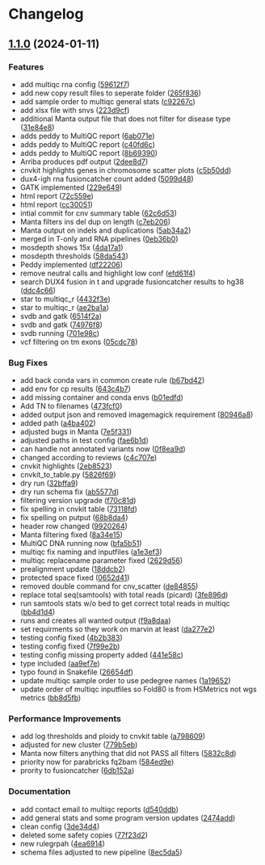 # Changelog

## [1.1.0](https://www.github.com/clinical-genomics-uppsala/fluffy_hematology_wgs/compare/v1.0.1...v1.1.0) (2024-01-11)


### Features

* add multiqc rna config ([59612f7](https://www.github.com/clinical-genomics-uppsala/fluffy_hematology_wgs/commit/59612f7dd59528b06ad290dd266861b15f1c6291))
* add new copy result files to seperate folder ([265f836](https://www.github.com/clinical-genomics-uppsala/fluffy_hematology_wgs/commit/265f83623b89083d85c286216155a7f1e705114d))
* add sample order to multiqc general stats ([c92267c](https://www.github.com/clinical-genomics-uppsala/fluffy_hematology_wgs/commit/c92267caee84752228c399f358cfe467d1e9d46b))
* add xlsx file with snvs ([223d9cf](https://www.github.com/clinical-genomics-uppsala/fluffy_hematology_wgs/commit/223d9cfc471303c290fb223f08acd7386e37c032))
* additional Manta output file that does not filter for disease type ([31e84e8](https://www.github.com/clinical-genomics-uppsala/fluffy_hematology_wgs/commit/31e84e8203555e6e4d8e17775cf10798042ee129))
* adds peddy to MultiQC report ([6ab071e](https://www.github.com/clinical-genomics-uppsala/fluffy_hematology_wgs/commit/6ab071e8c2db8c1e09155fe06e9abe0a5b968e7e))
* adds peddy to MultiQC report ([c40fd6c](https://www.github.com/clinical-genomics-uppsala/fluffy_hematology_wgs/commit/c40fd6c07ac76373a162bde74274414b7a1b2aba))
* adds peddy to MultiQC report ([8b69390](https://www.github.com/clinical-genomics-uppsala/fluffy_hematology_wgs/commit/8b6939075a7956d5f1b8ea6888ee22b6fa8fa80a))
* Arriba produces pdf output ([2dee8d7](https://www.github.com/clinical-genomics-uppsala/fluffy_hematology_wgs/commit/2dee8d7f4f28ac8464661f1f8ae499a5b3a84ed0))
* cnvkit highlights genes in chromosome scatter plots ([c5b50dd](https://www.github.com/clinical-genomics-uppsala/fluffy_hematology_wgs/commit/c5b50dd45a010f60ab3d68aa8d3c9eec1006f0fd))
* dux4-igh rna fusioncatcher count added ([5099d48](https://www.github.com/clinical-genomics-uppsala/fluffy_hematology_wgs/commit/5099d48be675fa4e1d2a32dd5574fa4b3020e022))
* GATK implemented ([229e649](https://www.github.com/clinical-genomics-uppsala/fluffy_hematology_wgs/commit/229e6498182a3d65bfc1bf7e2e80cd91fa515b6a))
* html report ([72c559e](https://www.github.com/clinical-genomics-uppsala/fluffy_hematology_wgs/commit/72c559e5d94a9d5ab65c329e3f5e2181c478c2cb))
* html report ([cc30051](https://www.github.com/clinical-genomics-uppsala/fluffy_hematology_wgs/commit/cc3005158876e3c068c209dc864ab0620a8ec89a))
* intial commit for cnv summary table ([62c6d53](https://www.github.com/clinical-genomics-uppsala/fluffy_hematology_wgs/commit/62c6d533e94b571e0d006807636a6e7cc65380e4))
* Manta filters ins del dup on length ([c7eb206](https://www.github.com/clinical-genomics-uppsala/fluffy_hematology_wgs/commit/c7eb206f7403ce8d026e17ed4c9896ac317b9151))
* Manta output on indels and duplications ([5ab34a2](https://www.github.com/clinical-genomics-uppsala/fluffy_hematology_wgs/commit/5ab34a2a1995c141f8816a1db11e1362f270b684))
* merged in T-only and RNA pipelines ([0eb36b0](https://www.github.com/clinical-genomics-uppsala/fluffy_hematology_wgs/commit/0eb36b05ab41c6b1bec71f97a489cd16dcb1cb35))
* mosdepth shows 15x ([4da17a1](https://www.github.com/clinical-genomics-uppsala/fluffy_hematology_wgs/commit/4da17a1824ed0cf5311a130340744147a9e0e157))
* mosdepth thresholds ([58da543](https://www.github.com/clinical-genomics-uppsala/fluffy_hematology_wgs/commit/58da54316fd4299c9f613fc1eefb98ace58ee043))
* Peddy implemented ([df22206](https://www.github.com/clinical-genomics-uppsala/fluffy_hematology_wgs/commit/df22206f88e4551e3852b08380b43e607569345c))
* remove neutral calls and highlight low conf ([efd61f4](https://www.github.com/clinical-genomics-uppsala/fluffy_hematology_wgs/commit/efd61f4230482462932a7b1e7bd165fc6a16e06f))
* search DUX4 fusion in t and upgrade fusioncatcher results to hg38 ([ddc4c66](https://www.github.com/clinical-genomics-uppsala/fluffy_hematology_wgs/commit/ddc4c66dfda3bc90a258f0040383b720b005e1ce))
* star to multiqc_r ([4432f3e](https://www.github.com/clinical-genomics-uppsala/fluffy_hematology_wgs/commit/4432f3e8b527c1f4cb1b6302942f09101fb05513))
* star to multiqc_r ([ae2ba1a](https://www.github.com/clinical-genomics-uppsala/fluffy_hematology_wgs/commit/ae2ba1af26f65fa99d87f665d2588e19852bc2c6))
* svdb and gatk ([6514f2a](https://www.github.com/clinical-genomics-uppsala/fluffy_hematology_wgs/commit/6514f2a64ec14cee40df09d23a20ffde424f202c))
* svdb and gatk ([74976f8](https://www.github.com/clinical-genomics-uppsala/fluffy_hematology_wgs/commit/74976f87ed0bc0d6b8efb4669d08d83b7e30229f))
* svdb running ([701e98c](https://www.github.com/clinical-genomics-uppsala/fluffy_hematology_wgs/commit/701e98c1191fb1ea25b4891b1e775d022ddb85c7))
* vcf filtering on tm exons ([05cdc78](https://www.github.com/clinical-genomics-uppsala/fluffy_hematology_wgs/commit/05cdc78fa4e16f5e623708e41a032524462df2dc))


### Bug Fixes

* add back conda vars in common create rule ([b67bd42](https://www.github.com/clinical-genomics-uppsala/fluffy_hematology_wgs/commit/b67bd428a3dac59cc34ef8eb62298869b69805a1))
* add env for cp results ([643c4b7](https://www.github.com/clinical-genomics-uppsala/fluffy_hematology_wgs/commit/643c4b79ce9bbe6dc151b5267eb7c69e36e96239))
* add missing container and conda envs ([b01edfd](https://www.github.com/clinical-genomics-uppsala/fluffy_hematology_wgs/commit/b01edfd8e6ade0e5ecf32c0297167c48bc9c5d10))
* Add TN to filenames ([473fcf0](https://www.github.com/clinical-genomics-uppsala/fluffy_hematology_wgs/commit/473fcf0af8cbaf28ce096648c469c7df04d657d9))
* added output json and removed imagemagick requirement ([80946a8](https://www.github.com/clinical-genomics-uppsala/fluffy_hematology_wgs/commit/80946a89be73df29ab6c34a54e55c5a171f475b6))
* added path ([a4ba402](https://www.github.com/clinical-genomics-uppsala/fluffy_hematology_wgs/commit/a4ba4025e4803157c34f4eb6c982baa6de854757))
* adjusted bugs in Manta ([7e5f331](https://www.github.com/clinical-genomics-uppsala/fluffy_hematology_wgs/commit/7e5f331fddf6fd19ded0643dae393fdcb1353280))
* adjusted paths in test config ([fae6b1d](https://www.github.com/clinical-genomics-uppsala/fluffy_hematology_wgs/commit/fae6b1d048a36ac9a19311af2b1b7097302f698b))
* can handle not annotated variants now ([0f8ea9d](https://www.github.com/clinical-genomics-uppsala/fluffy_hematology_wgs/commit/0f8ea9d88b5226bedf23952e4a0ca4074b4af155))
* changed according to reviews ([c4c707e](https://www.github.com/clinical-genomics-uppsala/fluffy_hematology_wgs/commit/c4c707e5c36fbdd14451a1dd695ca4d9848dbc43))
* cnvkit highlights ([2eb8523](https://www.github.com/clinical-genomics-uppsala/fluffy_hematology_wgs/commit/2eb85231f2a0524f401de7204b2df0b13f920058))
* cnvkit_to_table.py ([5826f69](https://www.github.com/clinical-genomics-uppsala/fluffy_hematology_wgs/commit/5826f69cbb0f5d58a7609871c74919fb9bb9f603))
* dry run ([32bffa9](https://www.github.com/clinical-genomics-uppsala/fluffy_hematology_wgs/commit/32bffa906d4466ea0872e47bf0bc79d7739d24b8))
* dry run schema fix ([ab5577d](https://www.github.com/clinical-genomics-uppsala/fluffy_hematology_wgs/commit/ab5577d1969ab48184c45a43172fee94ea343c81))
* filtering version upgrade ([f70c81d](https://www.github.com/clinical-genomics-uppsala/fluffy_hematology_wgs/commit/f70c81dfb2952ed61d0d7f52aa5b5efee701f316))
* fix spelling in cnvkit table ([73118fd](https://www.github.com/clinical-genomics-uppsala/fluffy_hematology_wgs/commit/73118fd97318465a8c97ce1cc9d25922c26024a1))
* fix spelling on putput ([68b8da4](https://www.github.com/clinical-genomics-uppsala/fluffy_hematology_wgs/commit/68b8da4a9cf9b084aba7fc63d537b31a16c67b18))
* header row changed ([9920264](https://www.github.com/clinical-genomics-uppsala/fluffy_hematology_wgs/commit/9920264fe662f1388b0f3eeaf3c19d1a3464d0fd))
* Manta filtering fixed ([8a34e15](https://www.github.com/clinical-genomics-uppsala/fluffy_hematology_wgs/commit/8a34e15210f52f2458db9ab13371c7737f7332bb))
* MultiQC DNA running now ([bfa5b51](https://www.github.com/clinical-genomics-uppsala/fluffy_hematology_wgs/commit/bfa5b51fe68ac3fce34fd2e8d9c514c186bec2f2))
* multiqc fix naming and inputfiles ([a1e3ef3](https://www.github.com/clinical-genomics-uppsala/fluffy_hematology_wgs/commit/a1e3ef34cd37669442470f9cf3d388d092f449db))
* multiqc replacename parameter fixed ([2629d56](https://www.github.com/clinical-genomics-uppsala/fluffy_hematology_wgs/commit/2629d564cf230c77d78204bc3d63d62ce03e0a94))
* prealignment update ([18ddcb2](https://www.github.com/clinical-genomics-uppsala/fluffy_hematology_wgs/commit/18ddcb24734a5163e36efd392db3066ce0fe1186))
* protected space fixed ([0652d41](https://www.github.com/clinical-genomics-uppsala/fluffy_hematology_wgs/commit/0652d41937f5b45c9b7b67c984e6701853394447))
* removed double command for cnv_scatter ([de84855](https://www.github.com/clinical-genomics-uppsala/fluffy_hematology_wgs/commit/de84855e9c6927c8cc36b6085fd5d8a5dd628d12))
* replace total seq(samtools) with total reads (picard) ([3fe896d](https://www.github.com/clinical-genomics-uppsala/fluffy_hematology_wgs/commit/3fe896dd49a17e0927e7322f794ed6e99901838a))
* run samtools stats w/o bed to get correct total reads in multiqc ([bb4d1d4](https://www.github.com/clinical-genomics-uppsala/fluffy_hematology_wgs/commit/bb4d1d4fb54507491eab66a35c707dc7701c4943))
* runs and creates all wanted output ([f9a8daa](https://www.github.com/clinical-genomics-uppsala/fluffy_hematology_wgs/commit/f9a8daa108f536db501e6d5eac69daddd2bb1207))
* set requirments so they work on marvin at least ([da277e2](https://www.github.com/clinical-genomics-uppsala/fluffy_hematology_wgs/commit/da277e29e24feb5c017f57b603ac9cda16bb09eb))
* testing config fixed ([4b2b383](https://www.github.com/clinical-genomics-uppsala/fluffy_hematology_wgs/commit/4b2b383f36d5f5df7c9c06c7ea1fe42b9f79da7c))
* testing config fixed ([7f99e2b](https://www.github.com/clinical-genomics-uppsala/fluffy_hematology_wgs/commit/7f99e2b7afc44f98ca8cbb42f6c74cd3d875ab03))
* testing config missing property added ([441e58c](https://www.github.com/clinical-genomics-uppsala/fluffy_hematology_wgs/commit/441e58cac7d262803c7b84942a71e1d5c8423f37))
* type included ([aa9ef7e](https://www.github.com/clinical-genomics-uppsala/fluffy_hematology_wgs/commit/aa9ef7e7cf6cb17b7a0a3e631caf4bd6d2e7d381))
* typo found in Snakefile ([26654df](https://www.github.com/clinical-genomics-uppsala/fluffy_hematology_wgs/commit/26654df48060185d8dcd4da40c0a417452aaf48b))
* update multiqc sample order to use pedegree names ([1a19652](https://www.github.com/clinical-genomics-uppsala/fluffy_hematology_wgs/commit/1a19652bcb836c6d6b77057c0014d43de37f2103))
* update order of multiqc inputfiles so Fold80 is from HSMetrics not wgs metrics ([bb8d5fb](https://www.github.com/clinical-genomics-uppsala/fluffy_hematology_wgs/commit/bb8d5fb724e61f27027e1398995a7c64a2f14e61))


### Performance Improvements

* add log thresholds and ploidy to cnvkit table ([a798609](https://www.github.com/clinical-genomics-uppsala/fluffy_hematology_wgs/commit/a7986090a245b323d550fca186d75407f56d0c3f))
* adjusted for new cluster ([779b5eb](https://www.github.com/clinical-genomics-uppsala/fluffy_hematology_wgs/commit/779b5eb7a0a4a8fd912e711eba7972165c374a84))
* Manta now filters anything that did not PASS all filters ([5832c8d](https://www.github.com/clinical-genomics-uppsala/fluffy_hematology_wgs/commit/5832c8d10f783a88fd8e5c4cedc1d73be4165331))
* priority now for parabricks fq2bam ([584ed9e](https://www.github.com/clinical-genomics-uppsala/fluffy_hematology_wgs/commit/584ed9e88233939aafb484c79c43a95d0e08c885))
* prority to fusioncatcher ([6db152a](https://www.github.com/clinical-genomics-uppsala/fluffy_hematology_wgs/commit/6db152a77dacb6be730cd20a2d3e5f99a2bfd3fa))


### Documentation

* add contact email to multiqc reports ([d540ddb](https://www.github.com/clinical-genomics-uppsala/fluffy_hematology_wgs/commit/d540ddb7ea2f9a6940ccf309fc57855f1ae51072))
* add general stats and some program version updates ([2474add](https://www.github.com/clinical-genomics-uppsala/fluffy_hematology_wgs/commit/2474addd3bbd1408857b8ecf60681dccea48a378))
* clean config ([3de34d4](https://www.github.com/clinical-genomics-uppsala/fluffy_hematology_wgs/commit/3de34d48e4d927dedfb008b7932d33b69fb72b4f))
* deleted some safety copies ([77f23d2](https://www.github.com/clinical-genomics-uppsala/fluffy_hematology_wgs/commit/77f23d2c0508637b58e2a9eff9467d75c3f9925f))
* new rulegrpah ([4ea6914](https://www.github.com/clinical-genomics-uppsala/fluffy_hematology_wgs/commit/4ea691462b0f4ab1e4b686aba31ba5748ae41b39))
* schema files adjusted to new pipeline ([8ec5da5](https://www.github.com/clinical-genomics-uppsala/fluffy_hematology_wgs/commit/8ec5da5c23f021558332034c966ce4219e9553c4))
